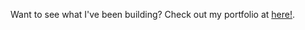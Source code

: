 Want to see what I've been building? Check out my portfolio at [here!](https://prateikx.github.io/prateikx/).
